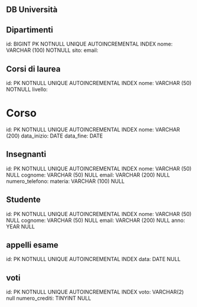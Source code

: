 ## DB Università

## Dipartimenti
id: BIGINT PK NOTNULL UNIQUE AUTOINCREMENTAL INDEX
nome: VARCHAR (100) NOTNULL
sito:
email:


## Corsi di laurea
id: PK NOTNULL UNIQUE AUTOINCREMENTAL INDEX
nome: VARCHAR (50) NOTNULL
livello:

# Corso
id: PK NOTNULL UNIQUE AUTOINCREMENTAL INDEX
nome: VARCHAR (200)
data_inizio: DATE
data_fine: DATE

## Insegnanti
id: PK NOTNULL UNIQUE AUTOINCREMENTAL INDEX
nome: VARCHAR (50) NULL
cognome: VARCHAR (50) NULL
email: VARCHAR (200) NULL
numero_telefono:
materia: VARCHAR (100) NULL

## Studente
id: PK NOTNULL UNIQUE AUTOINCREMENTAL INDEX
nome: VARCHAR (50) NULL
cognome: VARCHAR (50) NULL
email: VARCHAR (200) NULL
anno: YEAR NULL


## appelli esame
id: PK NOTNULL UNIQUE AUTOINCREMENTAL INDEX
data: DATE NULL


## voti
id: PK NOTNULL UNIQUE AUTOINCREMENTAL INDEX
voto: VARCHAR(2) null
numero_crediti: TINYINT NULL